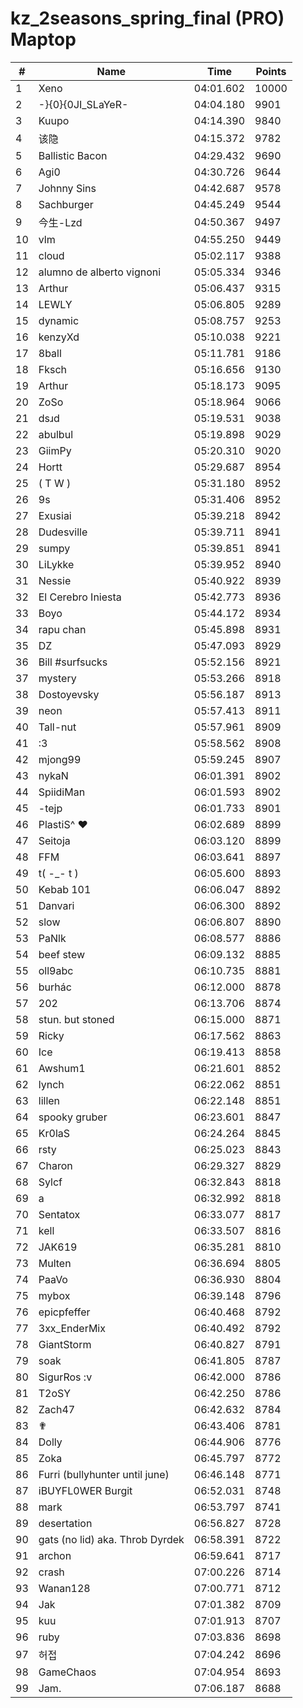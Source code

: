 # kz_2seasons_spring_final (PRO) Maptop

|  # | Name | Time | Points |
|-------------- | -------------- | -------------- | -------------- | 
| 1 | Xeno | 04:01.602 | 10000 | 
| 2 | -}{0}{0JI_SLaYeR- | 04:04.180 | 9901 | 
| 3 | Kuupo | 04:14.390 | 9840 | 
| 4 | 该隐 | 04:15.372 | 9782 | 
| 5 | Ballistic Bacon | 04:29.432 | 9690 | 
| 6 | Agi0 | 04:30.726 | 9644 | 
| 7 | Johnny Sins | 04:42.687 | 9578 | 
| 8 | Sachburger | 04:45.249 | 9544 | 
| 9 | 今生-Lzd | 04:50.367 | 9497 | 
| 10 | vlm | 04:55.250 | 9449 | 
| 11 | cloud | 05:02.117 | 9388 | 
| 12 | alumno de alberto vignoni | 05:05.334 | 9346 | 
| 13 | Arthur | 05:06.437 | 9315 | 
| 14 | LEWLY | 05:06.805 | 9289 | 
| 15 | dynamic | 05:08.757 | 9253 | 
| 16 | kenzyXd | 05:10.038 | 9221 | 
| 17 | 8ball | 05:11.781 | 9186 | 
| 18 | Fksch | 05:16.656 | 9130 | 
| 19 | Arthur | 05:18.173 | 9095 | 
| 20 | ZoSo | 05:18.964 | 9066 | 
| 21 | dsɹd | 05:19.531 | 9038 | 
| 22 | abulbul | 05:19.898 | 9029 | 
| 23 | GiimPy | 05:20.310 | 9020 | 
| 24 | Hortt | 05:29.687 | 8954 | 
| 25 | ( T W ) | 05:31.180 | 8952 | 
| 26 | 9s | 05:31.406 | 8952 | 
| 27 | Exusiai | 05:39.218 | 8942 | 
| 28 | Dudesville | 05:39.711 | 8941 | 
| 29 | sumpy | 05:39.851 | 8941 | 
| 30 | LiLykke | 05:39.952 | 8940 | 
| 31 | Nessie | 05:40.922 | 8939 | 
| 32 | El Cerebro Iniesta | 05:42.773 | 8936 | 
| 33 | Boyo | 05:44.172 | 8934 | 
| 34 | rapu chan | 05:45.898 | 8931 | 
| 35 | DZ | 05:47.093 | 8929 | 
| 36 | Bill #surfsucks | 05:52.156 | 8921 | 
| 37 | mystery | 05:53.266 | 8918 | 
| 38 | Dostoyevsky | 05:56.187 | 8913 | 
| 39 | neon | 05:57.413 | 8911 | 
| 40 | Tall-nut | 05:57.961 | 8909 | 
| 41 | :3 | 05:58.562 | 8908 | 
| 42 | mjong99 | 05:59.245 | 8907 | 
| 43 | nykaN | 06:01.391 | 8902 | 
| 44 | SpiidiMan | 06:01.593 | 8902 | 
| 45 | -tejp | 06:01.733 | 8901 | 
| 46 | PlastiS^ ♥ | 06:02.689 | 8899 | 
| 47 | Seitoja | 06:03.120 | 8899 | 
| 48 | FFM | 06:03.641 | 8897 | 
| 49 | t( -_- t ) | 06:05.600 | 8893 | 
| 50 | Kebab 101 | 06:06.047 | 8892 | 
| 51 | Danvari | 06:06.300 | 8892 | 
| 52 | slow | 06:06.807 | 8890 | 
| 53 | PaNlk | 06:08.577 | 8886 | 
| 54 | beef stew | 06:09.132 | 8885 | 
| 55 | oll9abc | 06:10.735 | 8881 | 
| 56 | burhác | 06:12.000 | 8878 | 
| 57 | 202 | 06:13.706 | 8874 | 
| 58 | stun. but stoned | 06:15.000 | 8871 | 
| 59 | Ricky | 06:17.562 | 8863 | 
| 60 | Ice | 06:19.413 | 8858 | 
| 61 | Awshum1 | 06:21.601 | 8852 | 
| 62 | lynch | 06:22.062 | 8851 | 
| 63 | lillen | 06:22.148 | 8851 | 
| 64 | spooky gruber | 06:23.601 | 8847 | 
| 65 | Kr0laS | 06:24.264 | 8845 | 
| 66 | rsty | 06:25.023 | 8843 | 
| 67 | Charon | 06:29.327 | 8829 | 
| 68 | Sylcf | 06:32.843 | 8818 | 
| 69 | a | 06:32.992 | 8818 | 
| 70 | Sentatox | 06:33.077 | 8817 | 
| 71 | kell | 06:33.507 | 8816 | 
| 72 | JAK619 | 06:35.281 | 8810 | 
| 73 | Multen | 06:36.694 | 8805 | 
| 74 | PaaVo | 06:36.930 | 8804 | 
| 75 | mybox | 06:39.148 | 8796 | 
| 76 | epicpfeffer | 06:40.468 | 8792 | 
| 77 | 3xx_EnderMix | 06:40.492 | 8792 | 
| 78 | GiantStorm | 06:40.827 | 8791 | 
| 79 | soak | 06:41.805 | 8787 | 
| 80 | SigurRos :v | 06:42.000 | 8786 | 
| 81 | T2oSY | 06:42.250 | 8786 | 
| 82 | Zach47 | 06:42.632 | 8784 | 
| 83 | ✟ | 06:43.406 | 8781 | 
| 84 | Dolly | 06:44.906 | 8776 | 
| 85 | Zoka | 06:45.797 | 8772 | 
| 86 | Furri (bullyhunter until june) | 06:46.148 | 8771 | 
| 87 | iBUYFL0WER Burgit | 06:52.031 | 8748 | 
| 88 | mark | 06:53.797 | 8741 | 
| 89 | desertation | 06:56.827 | 8728 | 
| 90 | gats (no lid) aka. Throb Dyrdek | 06:58.391 | 8722 | 
| 91 | archon | 06:59.641 | 8717 | 
| 92 | crash | 07:00.226 | 8714 | 
| 93 | Wanan128 | 07:00.771 | 8712 | 
| 94 | Jak | 07:01.382 | 8709 | 
| 95 | kuu | 07:01.913 | 8707 | 
| 96 | ruby | 07:03.836 | 8698 | 
| 97 | 허접 | 07:04.242 | 8696 | 
| 98 | GameChaos | 07:04.954 | 8693 | 
| 99 | Jam. | 07:06.187 | 8688 | 

